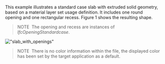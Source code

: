 This example illustrates a standard case slab with extruded solid geometry, based on a material layer set usage definition. It includes one round opening and one rectangular recess. Figure 1 shows the resulting shape.

> NOTE&nbsp; The opening and recess are instances of _IfcOpeningStandardcase_.

!["slab_with_openings"](../../../../figures/examples/slab_with_openings.png "Figure 1 &mdash; Standard case slab with opening and recess.")

> NOTE&nbsp; There is no color information within the file, the displayed color has been set by the target application as a default.
